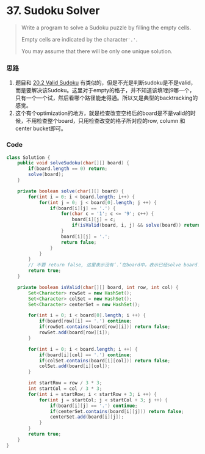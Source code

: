 # 37. Sudoku Solver

> Write a program to solve a Sudoku puzzle by filling the empty cells.
>
> Empty cells are indicated by the character`'.'`.
>
> You may assume that there will be only one unique solution.

### 思路

1. 题目和 [20.2 Valid Sudoku](/11-valid-sudoku.md)  有类似的，但是不光是判断sudoku是不是valid，而是要解决该Sudoku。这里对于empty的格子，并不知道该填1到9哪一个，只有一个一个试，然后看哪个路径能走得通。所以又是典型的backtracking的感觉。
2. 这个有个optimization的地方，就是检查改变空格后的board是不是valid的时候，不用检查整个board，只用检查改变的格子所对应的row, column 和 center bucket即可。

### Code

```java
class Solution {
    public void solveSudoku(char[][] board) {
        if(board.length == 0) return;
        solve(board);
    }

    private boolean solve(char[][] board) {
        for(int i = 0; i < board.length; i++) {
            for(int j = 0; j < board[0].length; j ++) {
                if(board[i][j] == '.') {
                    for(char c = '1'; c <= '9'; c++) {
                        board[i][j] = c;
                        if(isValid(board, i, j) && solve(board)) return true;
                    }
                    board[i][j] = '.';
                    return false;
                }
            }
        }
        // 不要 return false, 这里表示没有‘.’在board中，表示已经solve board了，所以return true
        return true;
    }

    private boolean isValid(char[][] board, int row, int col) {
        Set<Character> rowSet = new HashSet();
        Set<Character> colSet = new HashSet();
        Set<Character> centerSet = new HashSet();

        for(int i = 0; i < board[0].length; i ++) {
            if(board[row][i] == '.') continue;
            if(rowSet.contains(board[row][i])) return false;
            rowSet.add(board[row][i]);
        }

        for(int i = 0; i < board.length; i ++) {
            if(board[i][col] == '.') continue;
            if(colSet.contains(board[i][col])) return false;
            colSet.add(board[i][col]);
        }

        int startRow = row / 3 * 3;
        int startCol = col / 3 * 3;
        for(int i = startRow; i < startRow + 3; i ++) {
            for(int j = startCol; j < startCol + 3; j ++) {
                if(board[i][j] == '.') continue;
                if(centerSet.contains(board[i][j])) return false;
                centerSet.add(board[i][j]);
            }
        }
        return true;
    }
}
```



